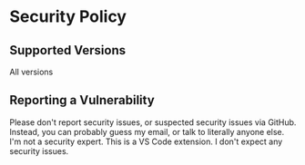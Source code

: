 # Security Policy

## Supported Versions

All versions

## Reporting a Vulnerability

Please don't report security issues, or suspected security issues via GitHub. Instead, you can probably guess my email, or talk to literally anyone else. I'm not a security expert. This is a VS Code extension. I don't expect any security issues.
